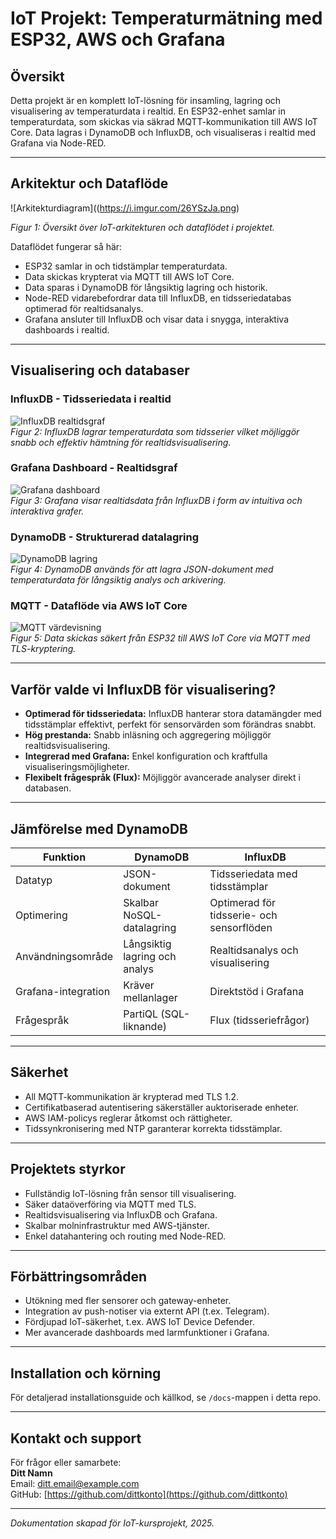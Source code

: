 # IoT Projekt: Temperaturmätning med ESP32, AWS och Grafana

## Översikt
Detta projekt är en komplett IoT-lösning för insamling, lagring och visualisering av temperaturdata i realtid. En ESP32-enhet samlar in temperaturdata, som skickas via säkrad MQTT-kommunikation till AWS IoT Core. Data lagras i DynamoDB och InfluxDB, och visualiseras i realtid med Grafana via Node-RED.

---

## Arkitektur och Dataflöde

![Arkitekturdiagram]((https://i.imgur.com/26YSzJa.png)

*Figur 1: Översikt över IoT-arkitekturen och dataflödet i projektet.*

Dataflödet fungerar så här:  
- ESP32 samlar in och tidstämplar temperaturdata.  
- Data skickas krypterat via MQTT till AWS IoT Core.  
- Data sparas i DynamoDB för långsiktig lagring och historik.  
- Node-RED vidarebefordrar data till InfluxDB, en tidsseriedatabas optimerad för realtidsanalys.  
- Grafana ansluter till InfluxDB och visar data i snygga, interaktiva dashboards i realtid.

---

## Visualisering och databaser

### InfluxDB - Tidsseriedata i realtid  
![InfluxDB realtidsgraf](path/to/influxdb-image.png)  
*Figur 2: InfluxDB lagrar temperaturdata som tidsserier vilket möjliggör snabb och effektiv hämtning för realtidsvisualisering.*

### Grafana Dashboard - Realtidsgraf  
![Grafana dashboard](path/to/grafana-image.png)  
*Figur 3: Grafana visar realtidsdata från InfluxDB i form av intuitiva och interaktiva grafer.*

### DynamoDB - Strukturerad datalagring  
![DynamoDB lagring](path/to/dynamodb-image.png)  
*Figur 4: DynamoDB används för att lagra JSON-dokument med temperaturdata för långsiktig analys och arkivering.*

### MQTT - Dataflöde via AWS IoT Core  
![MQTT värdevisning](path/to/mqtt-image.png)  
*Figur 5: Data skickas säkert från ESP32 till AWS IoT Core via MQTT med TLS-kryptering.*

---

## Varför valde vi InfluxDB för visualisering?

- **Optimerad för tidsseriedata:** InfluxDB hanterar stora datamängder med tidsstämplar effektivt, perfekt för sensorvärden som förändras snabbt.  
- **Hög prestanda:** Snabb inläsning och aggregering möjliggör realtidsvisualisering.  
- **Integrerad med Grafana:** Enkel konfiguration och kraftfulla visualiseringsmöjligheter.  
- **Flexibelt frågespråk (Flux):** Möjliggör avancerade analyser direkt i databasen.  

---

## Jämförelse med DynamoDB

| Funktion                  | DynamoDB                              | InfluxDB                               |
|--------------------------|-------------------------------------|---------------------------------------|
| Datatyp                  | JSON-dokument                       | Tidsseriedata med tidsstämplar        |
| Optimering               | Skalbar NoSQL-datalagring          | Optimerad för tidsserie- och sensorflöden |
| Användningsområde        | Långsiktig lagring och analys      | Realtidsanalys och visualisering       |
| Grafana-integration      | Kräver mellanlager                  | Direktstöd i Grafana                    |
| Frågespråk               | PartiQL (SQL-liknande)              | Flux (tidsseriefrågor)                  |

---

## Säkerhet

- All MQTT-kommunikation är krypterad med TLS 1.2.  
- Certifikatbaserad autentisering säkerställer auktoriserade enheter.  
- AWS IAM-policys reglerar åtkomst och rättigheter.  
- Tidssynkronisering med NTP garanterar korrekta tidsstämplar.  

---

## Projektets styrkor

- Fullständig IoT-lösning från sensor till visualisering.  
- Säker dataöverföring via MQTT med TLS.  
- Realtidsvisualisering via InfluxDB och Grafana.  
- Skalbar molninfrastruktur med AWS-tjänster.  
- Enkel datahantering och routing med Node-RED.  

---

## Förbättringsområden

- Utökning med fler sensorer och gateway-enheter.  
- Integration av push-notiser via externt API (t.ex. Telegram).  
- Fördjupad IoT-säkerhet, t.ex. AWS IoT Device Defender.  
- Mer avancerade dashboards med larmfunktioner i Grafana.  

---

## Installation och körning

För detaljerad installationsguide och källkod, se `/docs`-mappen i detta repo.

---

## Kontakt och support

För frågor eller samarbete:  
**Ditt Namn**  
Email: ditt.email@example.com  
GitHub: [https://github.com/dittkonto](https://github.com/dittkonto)

---

*Dokumentation skapad för IoT-kursprojekt, 2025.*

